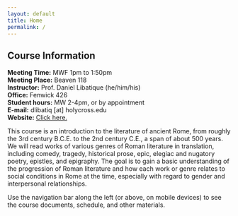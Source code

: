 ```yaml
---
layout: default
title: Home
permalink: /
---
```


## Course Information

**Meeting Time:** MWF 1pm to 1:50pm  
**Meeting Place:** Beaven 118  
**Instructor:** Prof. Daniel Libatique (he/him/his)  
**Office:** Fenwick 426  
**Student hours:** MW 2-4pm, or by appointment  
**E-mail:** dlibatiq [at] holycross.edu  
**Website:** [Click here.](https://dlibatique.github.io)

This course is an introduction to the literature of ancient Rome, from roughly the 3rd century B.C.E. to the 2nd century C.E., a span of about 500 years. We will read works of various genres of Roman literature in translation, including comedy, tragedy, historical prose, epic, elegiac and nugatory poetry, epistles, and epigraphy. The goal is to gain a basic understanding of the progression of Roman literature and how each work or genre relates to social conditions in Rome at the time, especially with regard to gender and interpersonal relationships.

Use the navigation bar along the left (or above, on mobile devices) to see the course documents, schedule, and other materials.

